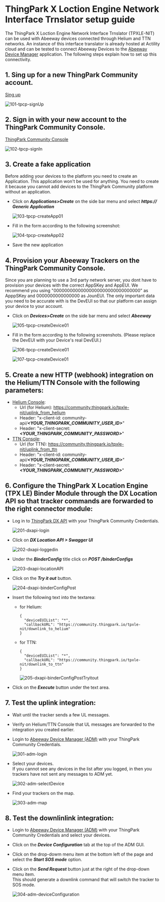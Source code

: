 # ThingPark X Loction Engine Network Interface Trnslator setup guide

The ThingPark X Loction Engine Network Interface Trnslator (TPXLE-NIT) can be used with Abeeway devices connected through Helium and TTN networks.
An instance of this interface translator is already hosted at Actility cloud and can be tested to connect Abeeway Devices to the [Abeeway Device Manager][3] application.
The following steps explain how to set up this connectivity.

## 1. Sing up for a new ThingPark Community account.

[Sing up][1]

![101-tpcp-signUp](images/101-tpcp-signUp.png)

## 2. Sign in with your new account to the ThingPark Community Console.
[ThingPark Community Console][2]

![102-tpcp-signIn](images/102-tpcp-signIn.png)

## 3. Create a fake application

Before adding your devices to the platform you need to create an Application. This application won't be used for anything. You need to create it because you cannot add devices to the ThingPark Community platform without an application.  

- Click on ***Applications>Create*** on the side bar menu and select ***https:// Generic Application***

  ![103-tpcp-createApp01](images/103-tpcp-createApp01.jpg)

- Fill in the form according to the following screenshot:

  ![104-tpcp-createApp02](images/104-tpcp-createApp02.png)

- Save the new application

## 4. Provision your Abeeway Trackers on the ThingPark Community Console.   
Since you are planning to use a 3rd party network server, you dont have to provision your devices with the correct AppSKey and AppEUI. We recommend you using "00000000000000000000000000000000" as ApppSKey and 0000000000000000 as JounEUI. The only important data you need to be accurate with is the DevEUI so that our platform can assign your device to your account.

- Click on ***Devices>Create*** on the side bar menu and select ***Abeeway***

  ![105-tpcp-createDevice01](images/105-tpcp-createDevice01.jpg)

- Fill in the form according to the following screenshots. (Please replace the DevEUI with your Device's real DevEUI.)

  ![106-tpcp-createDevice01](images/106-tpcp-createDevice02.png)

  ![107-tpcp-createDevice01](images/107-tpcp-createDevice03.png)

## 5. Create a new HTTP (webhook) integration on the Helium/TTN Console with the following parameters:
  - [Helium Console][4]: 
    - Url (for Helium): https://community.thingpark.io/tpxle-nit/uplink_from_helium
    - Header: "x-client-id: community-api/***<YOUR_THINGPARK_COMMUNITY_USER_ID>***"
    - Header: "x-client-secret: ***<YOUR_THINGPARK_COMMUNITY_PASSWORD>***"
  - [TTN Console][5]: 
    - Url (for TTN): https://community.thingpark.io/tpxle-nit/uplink_from_ttn
    - Header: "x-client-id: community-api/***<YOUR_THINGPARK_COMMUNITY_USER_ID>***"
    - Header: "x-client-secret: ***<YOUR_THINGPARK_COMMUNITY_PASSWORD>***"
 
## 6. Configure the ThingPark X Location Engine (TPX LE) Binder Module through the DX Location API so that tracker commands are forwarded to the right connector module:
  - Log in to [ThingPark DX API][6] with your ThingPark Community Credentials.

    ![201-dxapi-login](images/201-dxapi-login.png)

  - Click on ***DX Location API > Swagger UI***

    ![202-dxapi-loggedin](images/202-dxapi-loggedin.jpg)

  - Under the ***BinderConfig*** title click on ***POST /binderConfigs***

    ![203-dxapi-locationAPI](images/203-dxapi-locationAPI.jpg)  

  - Click on the ***Try it out*** button.

    ![204-dxapi-binderConfigPost](images/204-dxapi-binderConfigPost.jpg)

  - Insert the following text into the textarea:
    - for Helium:
        ```
        {
          "deviceEUIList": "*",
          "callbackURL": "https://community.thingpark.io/tpxle-nit/downlink_to_helium"
        }
        ```
    - for TTN:
      ```
      {
        "deviceEUIList": "*",
        "callbackURL": "https://community.thingpark.io/tpxle-nit/downlink_to_ttn"
      }
      ```
      ![205-dxapi-binderConfigPostTryitout](images/205-dxapi-binderConfigPostTryitout.jpg)

  - Click on the ***Execute*** button under the text area.  

## 7. Test the uplink integration:
  - Wait until the tracker sends a few UL messages.
  - Verify on Helium/TTN Console that UL messages are forwarded to the integration you created earlier.
  - Login to [Abeeway Device Manager (ADM)][3] with your ThingPark Community Credentials.

    ![301-adm-login](images/301-adm-login.png) 

  - Select your devices.  
    If you cannot see any devices in the list after you logged, in then you trackers have not sent any messages to ADM yet. 

    ![302-adm-selectDevice](images/302-adm-selectDevice.jpg)

  - Find your trackers on the map.

    ![303-adm-map](images/303-adm-map.jpg)

## 8. Test the downlinlink integration:
  - Login to [Abeeway Device Manager (ADM)][3] with your ThingPark Community Credentials and select your devices.
  - Click on the ***Device Configuration*** tab at the top of the ADM GUI.
  - Click on the drop-dowm menu item at the bottom left of the page and select the ***Start SOS mode*** option.
  - Click on the ***Send Request*** button just at the right of the drop-down menu item.  
    This should generate a downlink command that will switch the tracker to SOS mode.
      
    ![304-adm-deviceConfiguration](images/304-adm-deviceConfiguration.jpg)


[1]: https://community.thingpark.org/
[2]: https://community.thingpark.io/
[3]: https://dev1.thingpark.com/thingpark/abeewayDeviceAnalyzer/index.php?dxprofile=community
[4]: https://console.helium.com/welcome
[5]: https://console.cloud.thethings.network/
[6]: https://dx-api.thingpark.io/getstarted/#/

